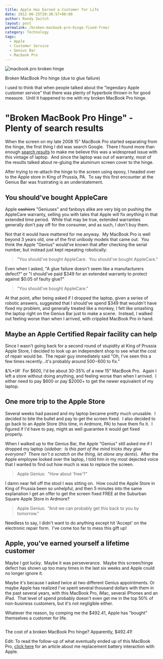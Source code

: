 ```yaml
---
title: Apple Has Earned a Customer for Life
date: 2012-06-25T20:38:57+00:00
author: Randy Zwitch
layout: post
permalink: /broken-macbook-pro-hinge-fixed-free/
category: Technology
tags:
  - Apple
  - Customer Service
  - Genius Bar
  - Macbook Pro
---
```

<div id="attachment_1177" style="width: 710px" class="wp-caption aligncenter">
  <img class=" wp-image-1177 " title="macbook-pro-broken-hinge-screen" alt="macbook pro broken hinge" src="http://i1.wp.com/randyzwitch.com/wp-content/uploads/2012/06/macbook-pro-broken-hinge-screen.jpg?resize=700%2C259" srcset="http://i1.wp.com/randyzwitch.com/wp-content/uploads/2012/06/macbook-pro-broken-hinge-screen.jpg?w=700 700w, http://i1.wp.com/randyzwitch.com/wp-content/uploads/2012/06/macbook-pro-broken-hinge-screen.jpg?resize=150%2C55 150w, http://i1.wp.com/randyzwitch.com/wp-content/uploads/2012/06/macbook-pro-broken-hinge-screen.jpg?resize=300%2C111 300w, http://i1.wp.com/randyzwitch.com/wp-content/uploads/2012/06/macbook-pro-broken-hinge-screen.jpg?resize=500%2C185 500w" sizes="(max-width: 700px) 100vw, 700px" data-recalc-dims="1" />

  <p class="wp-caption-text">
    Broken MacBook Pro hinge (due to glue failure)
  </p>
</div>

I used to think that when people talked about the "legendary Apple customer service" that there was plenty of hyperbole thrown in for good measure.  Until it happened to me with my broken MacBook Pro hinge.



# "Broken MacBook Pro Hinge" - Plenty of search results

When the screen on my late 2008 15" MacBook Pro started separating from the hinge, the first thing I did was search Google.  There I found more than enough <a title="Broken MacBook Pro Google search results" href="http://www.google.com/#hl=en&sclient=psy-ab&q=broken+Macbook+pro+hinge&oq=broken+Macbook+pro+hinge&aq=f&aqi=g-K1g-bK1g-bsK1g-bK1&aql=&gs_l=hp.3..0i30j0i8i30j0i8i10i30j0i8i30.1489.8286.0.8403.32.24.2.4.4.0.429.4546.1j13j7j1j1.23.0...1.0.d5zdW3pAo3g&pbx=1&bav=on.2,or.r_gc.r_pw.r_qf.,cf.osb&fp=c1e99b5acbebabce&biw=1600&bih=702" target="_blank">search results</a> to make me believe this was a widespread issue with this vintage of laptop.  And since the laptop was out of warranty, most of the results talked about re-gluing the aluminum screen cover to the hinge.

After trying to re-attach the hinge to the screen using epoxy, I headed over to the Apple store in King of Prussia, PA.  To say this first encounter at the Genius Bar was frustrating is an understatement.





## You should've bought AppleCare

Apple <del>cashiers</del> "Geniuses" and fanboys alike are very big on pushing the AppleCare warranty, selling you with tales that Apple will fix _anything_ in that extended time period.  While that may be true, extended warranties generally don't pay off for the consumer, and as such, I don't buy them.

Not that it would have mattered for me anyway.  My MacBook Pro is well beyond 3 years old, one of the first unibody models that came out.  You think the Apple "Genius" would've known that after checking the serial number, but instead just kept repeating robotically:

> "You should've bought AppleCare.  You should've bought AppleCare."

Even when I asked, "A glue failure doesn't seem like a manufacturers defect?" or "I should've paid $349 for an extended warranty to protect against $0.05 of faulty glue?"

> "You should've bought AppleCare."

At that point, after being asked if I dropped the laptop, given a series of robotic answers, suggested that I should've spend $349 that wouldn't have fixed my problem, and generally treated like a monkey, I felt like smashing the laptop right on the Genius Bar just to make a scene.  Instead, I walked out feeling worse than when I arrived, with crippled MacBook Pro in hand.

## Maybe an Apple Certified Repair facility can help

Since I wasn't going back for a second round of stupidity at King of Prussia Apple Store, I decided to look up an independent shop to see what the cost of repair would be.  The repair guy immediately said "Oh, I've seen this a few times recently...it's probably around $500-$600 to fix."

$%^$&%*(#!  For $600, I'd be about 30-35% of a new 15" MacBook Pro.  Again I left a store without doing anything, and feeling worse than when I arrived.  I either need to pay $600 or pay $2000+ to get the newer equivalent of my laptop.

## One more trip to the Apple Store

Several weeks had passed and my laptop became pretty much unusable.  I decided to bite the bullet and pay to get the screen fixed.  I also decided to go back to an Apple Store (this time, in Ardmore, PA) to have them fix it.  I figured if I'd have to pay, might as well guarantee it would get fixed properly.

When I walked up to the Genius Bar, the Apple "Genius" still asked me if I dropped my laptop (_sidebar:  Is this part of the mind tricks they give everyone?  There isn't a scratch on the thing, let alone any dents_).  After the Apple employee looked over the laptop, I told him in my most dejected voice that I wanted to find out how much is was to replace the screen.

> Apple Genius:  "How about 'free'?"

I damn near fell off the stool I was sitting on.  How could the Apple Store in King of Prussia been so unhelpful, and then 5 minutes into the same explanation I get an offer to get the screen fixed FREE at the Suburban Square Apple Store in Ardmore?

> Apple Genius:  "And we can probably get this back to you by tomorrow."

Needless to say, I didn't want to do anything except hit 'Accept' on the electronic repair form.  I've come too far to mess this gift up!

## Apple, you've earned yourself a lifetime customer

Maybe I got lucky.  Maybe it was perseverance.  Maybe this screen/hinge defect has shown up too many times in the last six weeks and Apple could no longer ignore it.

Maybe it's because I asked twice at two different Genius appointments. Or maybe Apple has realized I've spent several thousand dollars with them in the past several years, with this MacBook Pro, iMac, several iPhones and an iPad.  That level of spend probably doesn't even get me in the top 50% of non-business customers, but it's not negligible either.

Whatever the reason, by comping me the $492.41, Apple has "bought" themselves a customer for life.

<div id="attachment_1198" style="width: 571px" class="wp-caption aligncenter">
  <img class="size-full wp-image-1198" title="mac-repair-order" alt="" src="http://i0.wp.com/randyzwitch.com/wp-content/uploads/2012/06/mac-repair-order.png?fit=561%2C400" srcset="http://i0.wp.com/randyzwitch.com/wp-content/uploads/2012/06/mac-repair-order.png?w=561 561w, http://i0.wp.com/randyzwitch.com/wp-content/uploads/2012/06/mac-repair-order.png?resize=150%2C106 150w, http://i0.wp.com/randyzwitch.com/wp-content/uploads/2012/06/mac-repair-order.png?resize=300%2C213 300w, http://i0.wp.com/randyzwitch.com/wp-content/uploads/2012/06/mac-repair-order.png?resize=420%2C300 420w" sizes="(max-width: 561px) 100vw, 561px" data-recalc-dims="1" />

  <p class="wp-caption-text">
    The cost of a broken MacBook Pro hinge? Apparently, $492.41!
  </p>
</div>

Edit: To read the follow-up of what eventually ended up of this MacBook Pro, [click here](http://randyzwitch.com/apple-macbook-pro-model-a1286-late-2008-vintage/) for an article about me replacement battery interaction with Apple.
